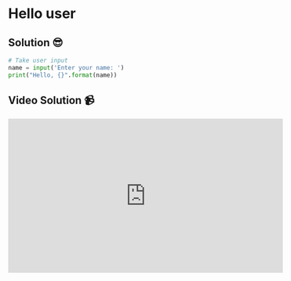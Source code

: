 # Hello user

## Solution 😎

```python
# Take user input
name = input('Enter your name: ')
print("Hello, {}".format(name))
```

## Video Solution 📹

<iframe width="560" height="315" src="https://www.youtube.com/embed/4nvhU_qU1rM" frameborder="0" allow="accelerometer; autoplay; clipboard-write; encrypted-media; gyroscope; picture-in-picture" allowfullscreen></iframe>
